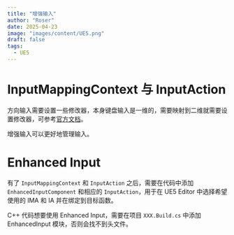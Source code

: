 ```yaml
---
title: "增强输入"
author: "Roser"
date: 2025-04-23
image: "images/content/UE5.png"
draft: false
tags:
  - UE5
---
```

# InputMappingContext 与 InputAction

方向输入需要设置一些修改器，本身键盘输入是一维的，需要映射到二维就需要设置修改器，可参考[官方文档](https://dev.epicgames.com/documentation/zh-cn/unreal-engine/enhanced-input-in-unreal-engine)。

增强输入可以更好地管理输入。
# Enhanced Input

有了 `InputMappingContext` 和 `InputAction` 之后，需要在代码中添加 `EnhancedInputComponent` 和相应的 `InputAction`，用于在 UE5 Editor 中选择希望使用的 IMA 和 IA 并在绑定到目标函数。

C++ 代码想要使用 Enhanced Input，需要在项目 `XXX.Build.cs` 中添加 EnhancedInput 模块，否则会找不到头文件。